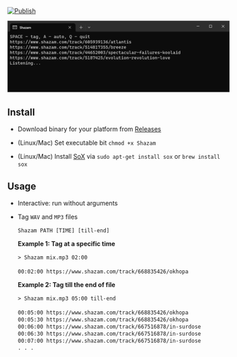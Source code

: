 [![Publish](https://github.com/AlekseyMartynov/shazam-for-real/actions/workflows/publish.yml/badge.svg?branch=master)](https://github.com/AlekseyMartynov/shazam-for-real/actions/workflows/publish.yml)

![Screenshot](Screenshot.png?raw=true)

## Install

- Download binary for your platform from [Releases](https://github.com/AlekseyMartynov/shazam-for-real/releases)

- (Linux/Mac) Set executable bit `chmod +x Shazam`

- (Linux/Mac) Install [SoX](https://en.wikipedia.org/wiki/SoX) via `sudo apt-get install sox` or `brew install sox`

## Usage

- Interactive: run without arguments
  
- <a name="tag-files">Tag `WAV` and `MP3` files</a>
  ```
  Shazam PATH [TIME] [till-end]
  ```
  **Example 1: Tag at a specific time**
  ```
  > Shazam mix.mp3 02:00

  00:02:00 https://www.shazam.com/track/668835426/okhopa
  ```
  **Example 2: Tag till the end of file**
  ```
  > Shazam mix.mp3 05:00 till-end

  00:05:00 https://www.shazam.com/track/668835426/okhopa
  00:05:30 https://www.shazam.com/track/668835426/okhopa
  00:06:00 https://www.shazam.com/track/667516878/in-surdose
  00:06:30 https://www.shazam.com/track/667516878/in-surdose
  00:07:00 https://www.shazam.com/track/667516878/in-surdose
  . . .
  ```

